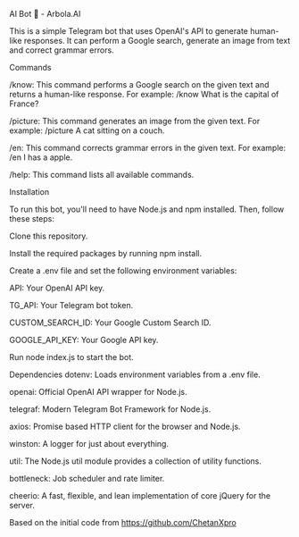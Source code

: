 AI Bot 🧿 - Arbola.AI

This is a simple Telegram bot that uses OpenAI's API to generate human-like responses. It can perform a Google search, generate an image from text and correct grammar errors.

Commands

/know: This command performs a Google search on the given text and returns a human-like response. For example: /know What is the capital of France?

/picture: This command generates an image from the given text. For example: /picture A cat sitting on a couch.

/en: This command corrects grammar errors in the given text. For example: /en I has a apple.

/help: This command lists all available commands.

Installation

To run this bot, you'll need to have Node.js and npm installed. Then, follow these steps:

Clone this repository.

Install the required packages by running npm install.

Create a .env file and set the following environment variables:

API: Your OpenAI API key.

TG_API: Your Telegram bot token.

CUSTOM_SEARCH_ID: Your Google Custom Search ID.

GOOGLE_API_KEY: Your Google API key.

Run node index.js to start the bot.

Dependencies
dotenv: Loads environment variables from a .env file.

openai: Official OpenAI API wrapper for Node.js.

telegraf: Modern Telegram Bot Framework for Node.js.

axios: Promise based HTTP client for the browser and Node.js.

winston: A logger for just about everything.

util: The Node.js util module provides a collection of utility functions.

bottleneck: Job scheduler and rate limiter.

cheerio: A fast, flexible, and lean implementation of core jQuery for the server.

Based on the initial code from https://github.com/ChetanXpro
